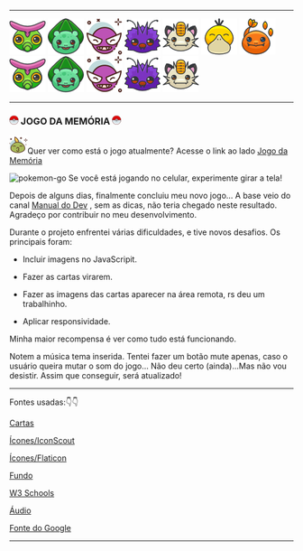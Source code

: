  _________________________________________________________________________________________________________________________________________________________________________________________________________________________________________________________________________________________________________________________________________________________________________
 ![caterpie](img/caterpie.png)
  ![bullbasaur](img/bullbasaur.png)
  ![gastly.png](img/avatar.png)
  ![venonat.png](img/venonat.png)
  ![meowth.png](img/meowth.png)
  ![psyduck.png](img/psyduck.png)
  ![charmander.png](img/charmander.png)
  ![caterpie.png](img/caterpie.png)
  ![bullbasaur.png](img/bullbasaur.png)
  ![gastly.png](img/avatar.png)
  ![venonat.png](img/venonat.png)
  ![meowth.png](img/meowth.png)



_________________________________________________________________________________________________________________________________________________________________________________________________________________________________________________________________________________________________________________________________________________________________________

### 													![188918](img/icon3.png) JOGO DA MEMÓRIA ![188918](img/icon3.png)

![avatar](img/avatar2.png)Quer ver como está o jogo atualmente? Acesse o link ao lado  [Jogo da Memória](https://georgiapereira039.github.io/MemoriaGame/jogo.html)



![pokemon-go](img/pokemon-go)
Se você está jogando no celular, experimente girar a tela! 



Depois de alguns dias, finalmente concluiu meu novo jogo... A base veio do canal [Manual do Dev](https://www.youtube.com/watch?v=tcbMmm77WOU) , sem as dicas, não teria chegado neste resultado. Agradeço por contribuir no meu desenvolvimento.



Durante o projeto enfrentei várias dificuldades, e tive novos desafios. Os principais foram: 

- Incluir imagens no JavaScripit.

- Fazer as cartas virarem.

- Fazer as imagens das cartas aparecer na área remota, rs deu um trabalhinho.

- Aplicar responsividade.
  

Minha maior recompensa é ver como tudo está funcionando.

Notem a música tema inserida. Tentei fazer um botão mute apenas, caso o usuário queira mutar o som do jogo... Não deu certo (ainda)...Mas não vou desistir. Assim que conseguir, será atualizado!

_______________________________________________________________________________________________________________________________________________________________________________________________________________________________________________________________________________________________________________________________________________________________________

Fontes usadas:👇👇


[Cartas](https://www.pokemon.com/br/pokedex/)

[Ícones/IconScout](https://iconscout.com/)

[Ícones/Flaticon](https://www.flaticon.com/br/icones-gratis/pokemon)

[Fundo](https://br.pinterest.com/pin/734790495467469536/?mt=login)

[W3 Schools](https://www.w3schools.com/default.asp)

[Áudio](https://ringtones.mob.org.pt/mp3/pokemon_theme-20774/)

[Fonte do Google](https://fonts.google.com/specimen/Press+Start+2P?query=press)   

_____________________________________________________________________________________________________________________________________________________________________________________________________________________________________________________________________________________________________________________________________________________________________
